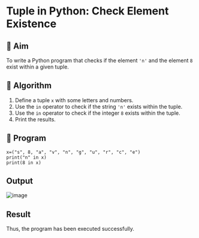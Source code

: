 # Tuple in Python: Check Element Existence

## 🎯 Aim
To write a Python program that checks if the element `'n'` and the element `8` exist within a given tuple.

## 🧠 Algorithm
1. Define a tuple `x` with some letters and numbers.
2. Use the `in` operator to check if the string `'n'` exists within the tuple.
3. Use the `in` operator to check if the integer `8` exists within the tuple.
4. Print the results.

## 🧾 Program
```
x=("s", 8, "a", "v", "n", "g", "u", "r", "c", "e") 
print("n" in x) 
print(8 in x)
```

## Output
![image](https://github.com/user-attachments/assets/4893d97e-e09e-42fc-ae0b-ff3902b50113)

## Result
Thus, the program has been executed successfully.
